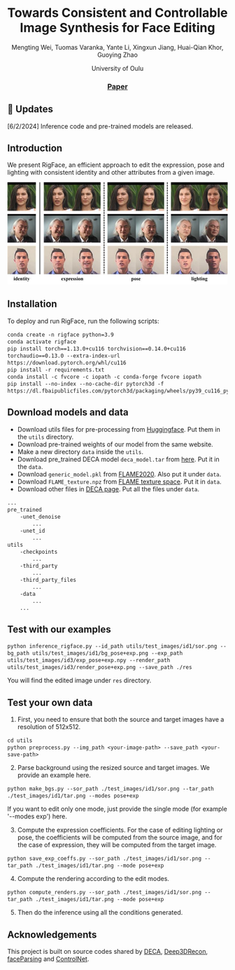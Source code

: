 <div align="center">

# Towards Consistent and Controllable Image Synthesis for Face Editing


Mengting Wei, Tuomas Varanka, Yante Li, Xingxun Jiang, Huai-Qian Khor, Guoying Zhao


University of Oulu


### [Paper](https://arxiv.org/abs/2502.02465)

</div>

## :mega: Updates

[6/2/2024] Inference code and pre-trained models are released.


## Introduction

We present RigFace, an efficient approach to edit the expression, pose and lighting with consistent 
identity and other attributes from a given image.

![](assets/demo.png)

## Installation

To deploy and run RigFace, run the following scripts:
```
conda create -n rigface python=3.9
conda activate rigface
pip install torch==1.13.0+cu116 torchvision==0.14.0+cu116 torchaudio==0.13.0 --extra-index-url https://download.pytorch.org/whl/cu116
pip install -r requirements.txt
conda install -c fvcore -c iopath -c conda-forge fvcore iopath
pip install --no-index --no-cache-dir pytorch3d -f https://dl.fbaipublicfiles.com/pytorch3d/packaging/wheels/py39_cu116_pyt1130/download.html
```

## Download models and data 

- Download utils files for pre-processing from [Huggingface](https://huggingface.co/mengtingwei/rigface/tree/main).
Put them in the `utils` directory.
- Download pre-trained weights of our model from the same website.
- Make a new directory `data` inside the `utils`.
- Download pre_trained DECA model `deca_model.tar` from [here](https://github.com/yfeng95/DECA). 
Put it in the `data`.
- Download `generic_model.pkl` from [FLAME2020](https://flame.is.tue.mpg.de/download.php).
Also put it under `data`.
- Download `FLAME_texture.npz` from [FLAME texture space](https://flame.is.tue.mpg.de/download.php).
Put it in `data`.
- Download other files in [DECA page](https://github.com/yfeng95/DECA/tree/master/data). Put all the files under `data`.

```
...
pre_trained
    -unet_denoise
        ...
    -unet_id
        ...
utils
    -checkpoints
        ...
    -third_party
        ...
    -third_party_files
        ...
    -data
        ...
    ...
```

## Test with our examples



```
python inference_rigface.py --id_path utils/test_images/id1/sor.png --bg_path utils/test_images/id1/bg_pose+exp.png --exp_path utils/test_images/id3/exp_pose+exp.npy --render_path utils/test_images/id3/render_pose+exp.png --save_path ./res
```

You will find the edited image under `res` directory.


## Test your own data

1. First, you need to ensure that both the source and target images have a resolution of 512x512.

```
cd utils
python preprocess.py --img_path <your-image-path> --save_path <your-save-path>
```

2. Parse background using the resized source and target images. We provide an example here.

```
python make_bgs.py --sor_path ./test_images/id1/sor.png --tar_path ./test_images/id1/tar.png --modes pose+exp
```

If you want to edit only one mode, just provide the single mode (for example '--modes exp') here. 

3. Compute the expression coefficients. For the case of editing lighting or pose, 
the coefficients will be computed from the source image, and for the case of expression,
they will be computed from the target image.

```
python save_exp_coeffs.py --sor_path ./test_images/id1/sor.png --tar_path ./test_images/id1/tar.png --mode pose+exp
```

4. Compute the rendering according to the edit modes.

```
python compute_renders.py --sor_path ./test_images/id1/sor.png --tar_path ./test_images/id1/tar.png --mode pose+exp
```

5. Then do the inference using all the conditions generated.

## Acknowledgements

This project is built on source codes shared by [DECA](https://github.com/yfeng95/DECA),
[Deep3DRecon](https://github.com/sicxu/Deep3DFaceRecon_pytorch),
[faceParsing](https://github.com/zllrunning/face-parsing.PyTorch) and
[ControlNet](https://github.com/huggingface/diffusers/blob/main/examples/controlnet/train_controlnet.py).
